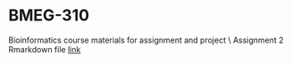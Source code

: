# BMEG-310
Bioinformatics course materials for assignment and project
\\ Assignment 2 Rmarkdown file [link](https://github.com/anya-1104/BMEG-310/blob/main/Assignment%202%20submission.Rmd)
